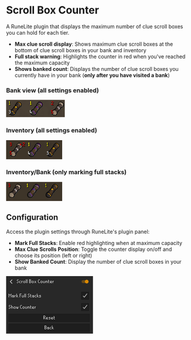 # Scroll Box Counter

A RuneLite plugin that displays the maximum number of clue scroll boxes you can hold for each tier.


- **Max clue scroll display**: Shows maximum clue scroll boxes at the bottom of clue scroll boxes in your bank and inventory
- **Full stack warning**: Highlights the counter in red when you've reached the maximum capacity
- **Shows banked count**: Displays the number of clue scroll boxes you currently have in your bank (**only after you have visited a bank**)

### Bank view (all settings enabled)
![Plugin demonstration showing counter overlay on clue scroll boxes](bank_demo_all_settings.png)

### Inventory (all settings enabled)
![Plugin demonstration showing counter overlay on clue scroll boxes](inv_demo_all_settings.png)


### Inventory/Bank (only marking full stacks)
![Plugin demonstration showing counter overlay on clue scroll boxes](demo_only_mark.png)

## Configuration

Access the plugin settings through RuneLite's plugin panel:

- **Mark Full Stacks**: Enable red highlighting when at maximum capacity
- **Max Clue Scrolls Position**: Toggle the counter display on/off and choose its position (left or right)
- **Show Banked Count**: Display the number of clue scroll boxes in your bank

![Plugin configuration panel](config.png)
